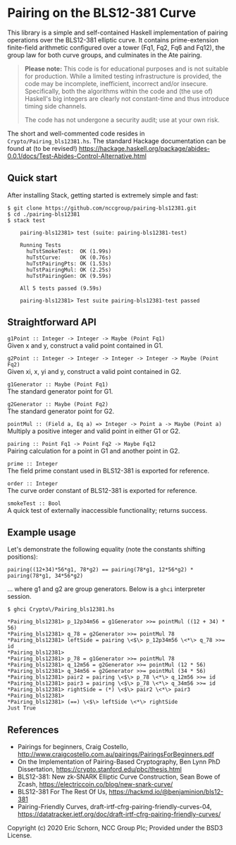 # Pairing on the BLS12-381 Curve

This library is a simple and self-contained Haskell implementation of pairing
operations over the BLS12-381 elliptic curve. It contains prime-extension 
finite-field arithmetic configured over a tower (Fq1, Fq2, Fq6 and Fq12), the
group law for both curve groups, and culminates in the Ate pairing.

> **Please note:** This code is for educational purposes and is not suitable
> for production. While a limited testing infrastructure is provided, the code 
> may be incomplete, inefficient, incorrect and/or insecure. Specifically, 
> both the algorithms within the code and (the use of) Haskell's big integers 
> are clearly not constant-time and thus introduce timing side channels.
>
> The code has not undergone a security audit; use at your own risk.

The short and well-commented code resides in `Crypto/Pairing_bls12381.hs`. The
standard Hackage documentation can be found at (to be revised!)
<https://hackage.haskell.org/package/abides-0.0.1/docs/Test-Abides-Control-Alternative.html>


## Quick start

After installing Stack, getting started is extremely simple and fast:

    $ git clone https://github.com/nccgroup/pairing-bls12381.git
    $ cd ./pairing-bls12381
    $ stack test
    
        pairing-bls12381> test (suite: pairing-bls12381-test)
    
        Running Tests
          huTstSmokeTest:  OK (1.99s)
          huTstCurve:      OK (0.76s)
          huTstPairingPts: OK (1.53s)
          huTstPairingMul: OK (2.25s)
          huTstPairingGen: OK (9.59s)
    
        All 5 tests passed (9.59s)

        pairing-bls12381> Test suite pairing-bls12381-test passed


## Straightforward API

`g1Point :: Integer -> Integer -> Maybe (Point Fq1)`    
Given x and y, construct a valid point contained in G1.

`g2Point :: Integer -> Integer -> Integer -> Integer -> Maybe (Point Fq2)`    
Given xi, x, yi and y, construct a valid point contained in G2.

`g1Generator :: Maybe (Point Fq1)`    
The standard generator point for G1.

`g2Generator :: Maybe (Point Fq2)`    
The standard generator point for G2.

`pointMul :: (Field a, Eq a) => Integer -> Point a -> Maybe (Point a)`    
Multiply a positive integer and valid point in either G1 or G2.

`pairing :: Point Fq1 -> Point Fq2 -> Maybe Fq12`    
Pairing calculation for a point in G1 and another point in G2.

`prime :: Integer`    
The field prime constant used in BLS12-381 is exported for reference.

`order :: Integer`    
The curve order constant of BLS12-381 is exported for reference.

`smokeTest :: Bool`    
A quick test of externally inaccessible functionality; returns success.


## Example usage

Let's demonstrate the following equality (note the constants shifting positions):

`pairing((12+34)*56*g1, 78*g2) == pairing(78*g1, 12*56*g2) * pairing(78*g1, 34*56*g2)`

... where g1 and g2 are group generators. Below is a `ghci` interpreter session.

    $ ghci Crypto\/Pairing_bls12381.hs
    
    *Pairing_bls12381> p_12p34m56 = g1Generator >>= pointMul ((12 + 34) * 56)
    *Pairing_bls12381> q_78 = g2Generator >>= pointMul 78
    *Pairing_bls12381> leftSide = pairing \<$\> p_12p34m56 \<*\> q_78 >>= id
    *Pairing_bls12381>
    *Pairing_bls12381> p_78 = g1Generator >>= pointMul 78
    *Pairing_bls12381> q_12m56 = g2Generator >>= pointMul (12 * 56)
    *Pairing_bls12381> q_34m56 = g2Generator >>= pointMul (34 * 56)
    *Pairing_bls12381> pair2 = pairing \<$\> p_78 \<*\> q_12m56 >>= id
    *Pairing_bls12381> pair3 = pairing \<$\> p_78 \<*\> q_34m56 >>= id
    *Pairing_bls12381> rightSide = (*) \<$\> pair2 \<*\> pair3
    *Pairing_bls12381>
    *Pairing_bls12381> (==) \<$\> leftSide \<*\> rightSide
    Just True


## References

* Pairings for beginners, Craig Costello, <http://www.craigcostello.com.au/pairings/PairingsForBeginners.pdf>
* On the Implementation of Pairing-Based Cryptography, Ben Lynn PhD Dissertation, <https://crypto.stanford.edu/pbc/thesis.html>
* BLS12-381: New zk-SNARK Elliptic Curve Construction, Sean Bowe of Zcash, <https://electriccoin.co/blog/new-snark-curve/>
* BLS12-381 For The Rest Of Us, <https://hackmd.io/@benjaminion/bls12-381>
* Pairing-Friendly Curves, draft-irtf-cfrg-pairing-friendly-curves-04, <https://datatracker.ietf.org/doc/draft-irtf-cfrg-pairing-friendly-curves/>

Copyright (c) 2020 Eric Schorn, NCC Group Plc; Provided under the BSD3 License.